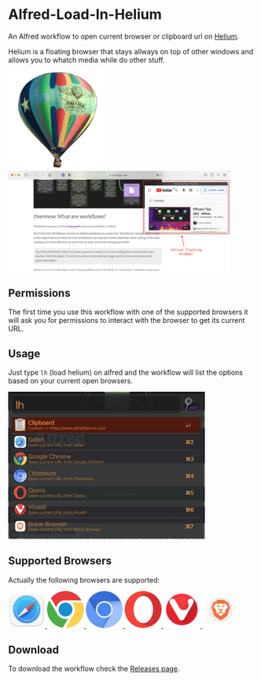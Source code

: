 # Alfred-Load-In-Helium
An Alfred workflow to open current browser or clipboard url on [Helium](https://apps.apple.com/app/helium/id1054607607?mt=12).


Helium is a floating browser that stays allways on top of other windows and allows you to whatch media while do other stuff.  

<p float="left">
  <img src="./icon.png" width="200" />
  <img src="./images/ss_floatingwindow.png" width="450" /> 
</p>

## Permissions
The first time you use this workflow with one of the supported browsers it will ask you for permissions to interact with the browser to get its current URL.  
## Usage
Just type `lh` (load helium) on alfred and the workflow will list the options based on your current open browsers.

<a href="https://apps.apple.com/app/helium/id1054607607?mt=12">
  <img src="./images/ss_menu.png" alt="Load in Helium" width="400"/>
</a>  


## Supported Browsers
Actually the following browsers are supported:  
  
<a href="https://www.apple.com/safari/">
  <img src="./icons/safari.png" alt="safari" width="75"/>
</a>
<a href="https://www.google.com/chrome/">
  <img src="./icons/chrome.png" alt="Chrome" width="75"/>
</a>
<a href="https://www.chromium.org/getting-involved/download-chromium/">
  <img src="./icons/chromium.png" alt="Chromium" width="75"/>
</a>
<a href="https://www.opera.com/">
  <img src="./icons/opera.png" alt="Opera" width="75"/>
</a>
<a href="https://vivaldi.com/">
  <img src="./icons/vivaldi.png" alt="Vivaldi" width="75"/>
</a>
<a href="https://brave.com">
  <img src="./icons/brave.png" alt="Brave Browser" width="75"/>
</a>

## Download
To download the workflow check the [Releases page](https://github.com/gohoyer/Alfred-Load-In-Helium/releases).